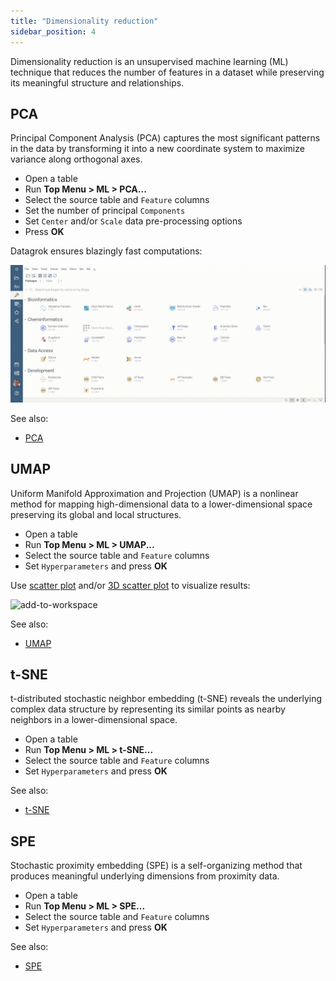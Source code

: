 ```yaml
---
title: "Dimensionality reduction"
sidebar_position: 4
---
```


Dimensionality reduction is an unsupervised machine learning (ML) technique that reduces the number of features in a dataset while preserving its meaningful structure and relationships.

## PCA

Principal Component Analysis (PCA) captures the most significant patterns in the data by transforming it into a new coordinate system to maximize variance along orthogonal axes.

* Open a table
* Run **Top Menu > ML > PCA...**
* Select the source table and `Feature` columns
* Set the number of principal `Components`
* Set `Center` and/or `Scale` data pre-processing options
* Press **OK**

Datagrok ensures blazingly fast computations:

![add-to-workspace](pca.gif)

See also:

* [PCA](https://en.wikipedia.org/wiki/Principal_component_analysis)

## UMAP

Uniform Manifold Approximation and Projection (UMAP) is a nonlinear method for mapping high-dimensional data to a lower-dimensional space preserving its global and local structures.

* Open a table
* Run **Top Menu > ML > UMAP...**
* Select the source table and `Feature` columns
* Set `Hyperparameters` and press **OK**

Use [scatter plot](https://datagrok.ai/help/visualize/viewers/scatter-plot) and/or [3D scatter plot](https://datagrok.ai/help/visualize/viewers/3d-scatter-plot) to visualize results:

![add-to-workspace](umap.gif)

See also:

* [UMAP](https://arxiv.org/abs/1802.03426)

## t-SNE

t-distributed stochastic neighbor embedding (t-SNE) reveals the underlying complex data structure by representing its similar points as nearby neighbors in a lower-dimensional space.

* Open a table
* Run **Top Menu > ML > t-SNE...**
* Select the source table and `Feature` columns
* Set `Hyperparameters` and press **OK**

See also:

* [t-SNE](https://en.wikipedia.org/wiki/T-distributed_stochastic_neighbor_embedding)

## SPE

Stochastic proximity embedding (SPE) is a self-organizing method that produces meaningful underlying dimensions from proximity data.

* Open a table
* Run **Top Menu > ML > SPE...**
* Select the source table and `Feature` columns
* Set `Hyperparameters` and press **OK**

See also:

* [SPE](https://onlinelibrary.wiley.com/doi/10.1002/jcc.10234)
